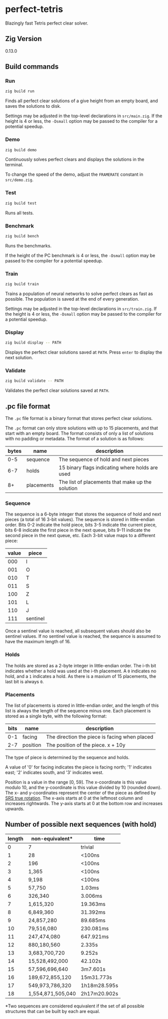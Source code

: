 # perfect-tetris

Blazingly fast Tetris perfect clear solver.

## Zig Version

0.13.0

## Build commands

### Run

```bash
zig build run
```

Finds all perfect clear solutions of a give height from an empty board, and
saves the solutions to disk.

Settings may be adjusted in the top-level declarations in `src/main.zig`. If
the height is 4 or less, the `-Dsmall` option may be passed to the compiler for
a potential speedup.

### Demo

```bash
zig build demo
```

Continuously solves perfect clears and displays the solutions in the terminal.

To change the speed of the demo, adjust the `FRAMERATE` constant in `src/demo.zig`.

### Test

```bash
zig build test
```

Runs all tests.

### Benchmark

```bash
zig build bench
```

Runs the benchmarks.

If the height of the PC benchmark is 4 or less, the `-Dsmall` option may be
passed to the compiler for a potential speedup.

### Train

```bash
zig build train
```

Trains a population of neural networks to solve perfect clears as fast as possible.
The population is saved at the end of every generation.

Settings may be adjusted in the top-level declarations in `src/train.zig`. If
the height is 4 or less, the `-Dsmall` option may be passed to the compiler for
a potential speedup.

### Display

```bash
zig build display -- PATH
```

Displays the perfect clear solutions saved at `PATH`. Press `enter` to display
the next solution.

### Validate

```bash
zig build validate -- PATH
```

Validates the perfect clear solutions saved at `PATH`.

## .pc file format

The `.pc` file format is a binary format that stores perfect clear solutions.

The `.pc` format can only store solutions with up to 15 placements, and that
start with an empty board. The format consists of only a list of solutions with
no padding or metadata. The format of a solution is as follows:

| bytes | name       | description                                      |
| ----- | ---------- | ------------------------------------------------ |
| 0-5   | sequence   | The sequence of hold and next pieces             |
| 6-7   | holds      | 15 binary flags indicating where holds are used  |
| 8+    | placements | The list of placements that make up the solution |

### Sequence

The sequence is a 6-byte integer that stores the sequence of hold and next
pieces (a total of 16 3-bit values). The sequence is stored in little-endian
order. Bits 0-2 indicate the hold piece, bits 3-5 indicate the current piece,
bits 6-8 indicate the first piece in the next queue, bits 9-11 indicate the
second piece in the next queue, etc. Each 3-bit value maps to a different
piece:

| value | piece    |
| ----- | -------- |
| 000   | I        |
| 001   | O        |
| 010   | T        |
| 011   | S        |
| 100   | Z        |
| 101   | L        |
| 110   | J        |
| 111   | sentinel |

Once a sentinel value is reached, all subsequent values should also be sentinel
values. If no sentinel value is reached, the sequence is assumed to have the
maximum length of 16.

### Holds

The holds are stored as a 2-byte integer in little-endian order. The i-th bit
indicates whether a hold was used at the i-th placement. A `0` indicates no
hold, and a `1` indicates a hold. As there is a maxium of 15 placements, the
last bit is always `0`.

### Placements

The list of placements is stored in little-endian order, and the length of this
list is always the length of the sequence minus one. Each placement is stored
as a single byte, with the following format:

| bits | name     | description                                   |
| ---- | -------- | --------------------------------------------- |
| 0-1  | facing   | The direction the piece is facing when placed |
| 2-7  | position | The position of the piece. x + 10y            |

The type of piece is determined by the sequence and holds.

A value of '0' for facing indicates the piece is facing north; '1' indicates
east; '2' indicates south, and '3' indicates west.

Position is a value in the range [0, 59]. The x-coordinate is this value modulo
10, and the y-coordinate is this value divided by 10 (rounded down). The x- and
y-coordinates represent the center of the piece as defined by
[SRS true rotation](https://harddrop.com/wiki/File:SRS-true-rotations.png). The
x-axis starts at 0 at the leftmost column and increases rightwards. The y-axis
starts at 0 at the bottom row and increases upwards.

## Number of possible next sequences (with hold)

| length | non-equivalent\*  | time         |
| ------ | ----------------- | ------------ |
| 0      | 7                 | trivial      |
| 1      | 28                | <100ns       |
| 2      | 196               | <100ns       |
| 3      | 1,365             | <100ns       |
| 4      | 9,198             | <100ns       |
| 5      | 57,750            | 1.03ms       |
| 6      | 326,340           | 3.006ms      |
| 7      | 1,615,320         | 19.363ms     |
| 8      | 6,849,360         | 31.392ms     |
| 9      | 24,857,280        | 89.685ms     |
| 10     | 79,516,080        | 230.081ms    |
| 11     | 247,474,080       | 647.921ms    |
| 12     | 880,180,560       | 2.335s       |
| 13     | 3,683,700,720     | 9.252s       |
| 14     | 15,528,492,000    | 42.102s      |
| 15     | 57,596,696,640    | 3m7.601s     |
| 16     | 189,672,855,120   | 15m31.773s   |
| 17     | 549,973,786,320   | 1h18m28.595s |
| 18     | 1,554,871,505,040 | 2h17m20.902s |

\*Two sequences are considered equivalent if the set of all possible structures that can be built by each are equal.
